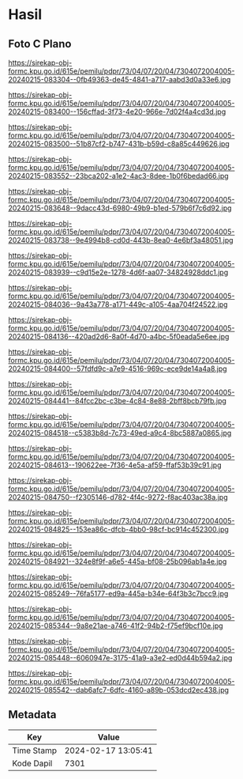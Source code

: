 # Hasil

## Foto C Plano

https://sirekap-obj-formc.kpu.go.id/615e/pemilu/pdpr/73/04/07/20/04/7304072004005-20240215-083304--0fb49363-de45-4841-a717-aabd3d0a33e6.jpg

https://sirekap-obj-formc.kpu.go.id/615e/pemilu/pdpr/73/04/07/20/04/7304072004005-20240215-083400--156cffad-3f73-4e20-966e-7d02f4a4cd3d.jpg

https://sirekap-obj-formc.kpu.go.id/615e/pemilu/pdpr/73/04/07/20/04/7304072004005-20240215-083500--51b87cf2-b747-431b-b59d-c8a85c449626.jpg

https://sirekap-obj-formc.kpu.go.id/615e/pemilu/pdpr/73/04/07/20/04/7304072004005-20240215-083552--23bca202-a1e2-4ac3-8dee-1b0f6bedad66.jpg

https://sirekap-obj-formc.kpu.go.id/615e/pemilu/pdpr/73/04/07/20/04/7304072004005-20240215-083648--9dacc43d-6980-49b9-b1ed-579b6f7c6d92.jpg

https://sirekap-obj-formc.kpu.go.id/615e/pemilu/pdpr/73/04/07/20/04/7304072004005-20240215-083738--9e4994b8-cd0d-443b-8ea0-4e6bf3a48051.jpg

https://sirekap-obj-formc.kpu.go.id/615e/pemilu/pdpr/73/04/07/20/04/7304072004005-20240215-083939--c9d15e2e-1278-4d6f-aa07-34824928ddc1.jpg

https://sirekap-obj-formc.kpu.go.id/615e/pemilu/pdpr/73/04/07/20/04/7304072004005-20240215-084036--9a43a778-a171-449c-a105-4aa704f24522.jpg

https://sirekap-obj-formc.kpu.go.id/615e/pemilu/pdpr/73/04/07/20/04/7304072004005-20240215-084136--420ad2d6-8a0f-4d70-a4bc-5f0eada5e6ee.jpg

https://sirekap-obj-formc.kpu.go.id/615e/pemilu/pdpr/73/04/07/20/04/7304072004005-20240215-084400--57fdfd9c-a7e9-4516-969c-ece9de14a4a8.jpg

https://sirekap-obj-formc.kpu.go.id/615e/pemilu/pdpr/73/04/07/20/04/7304072004005-20240215-084441--84fcc2bc-c3be-4c84-8e88-2bff8bcb79fb.jpg

https://sirekap-obj-formc.kpu.go.id/615e/pemilu/pdpr/73/04/07/20/04/7304072004005-20240215-084518--c5383b8d-7c73-49ed-a9c4-8bc5887a0865.jpg

https://sirekap-obj-formc.kpu.go.id/615e/pemilu/pdpr/73/04/07/20/04/7304072004005-20240215-084613--190622ee-7f36-4e5a-af59-ffaf53b39c91.jpg

https://sirekap-obj-formc.kpu.go.id/615e/pemilu/pdpr/73/04/07/20/04/7304072004005-20240215-084750--f2305146-d782-4f4c-9272-f8ac403ac38a.jpg

https://sirekap-obj-formc.kpu.go.id/615e/pemilu/pdpr/73/04/07/20/04/7304072004005-20240215-084825--153ea86c-dfcb-4bb0-98cf-bc914c452300.jpg

https://sirekap-obj-formc.kpu.go.id/615e/pemilu/pdpr/73/04/07/20/04/7304072004005-20240215-084921--324e8f9f-a6e5-445a-bf08-25b096ab1a4e.jpg

https://sirekap-obj-formc.kpu.go.id/615e/pemilu/pdpr/73/04/07/20/04/7304072004005-20240215-085249--76fa5177-ed9a-445a-b34e-64f3b3c7bcc9.jpg

https://sirekap-obj-formc.kpu.go.id/615e/pemilu/pdpr/73/04/07/20/04/7304072004005-20240215-085344--9a8e21ae-a746-41f2-94b2-f75ef9bcf10e.jpg

https://sirekap-obj-formc.kpu.go.id/615e/pemilu/pdpr/73/04/07/20/04/7304072004005-20240215-085448--6060947e-3175-41a9-a3e2-ed0d44b594a2.jpg

https://sirekap-obj-formc.kpu.go.id/615e/pemilu/pdpr/73/04/07/20/04/7304072004005-20240215-085542--dab6afc7-6dfc-4160-a89b-053dcd2ec438.jpg


## Metadata

| Key        | Value               |
| ---------- | ------------------- |
| Time Stamp | 2024-02-17 13:05:41 |
| Kode Dapil | 7301                |



